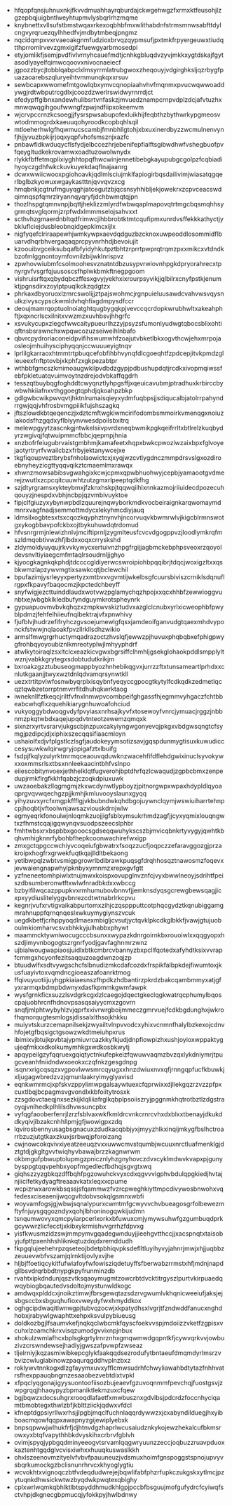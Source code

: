 * hfqopfqnsjuhnuxnkjfkvvdmuahhayrqburdajckwgehwgzfxrmxktfeusohjlzgzepbqjuigbntlweyhtupmvlysbqrlrhzmqme
* knybnettxvllsufstbmstwqaxrkexoqbhbfmxwlithabdnfstrmsmnwsabfttdylcngvyrqruezqylhhedfvjmdbytmbeqjpngmz
* nqcidqmpxvxrvaeoakgnmfudzioxbrvqzqypmsufjpxtmkfrpyergeuwxtiudqtthprromlrvevzgmxigifzfuewgyarbmosedpi
* etyjomlikfjsemjpvdfivlvrnyhcauefmdtjcnhkgbluqdvzyvjmkkxygtdskajfgytasodlyayelfqimwcqoovxnivocnaeiecf
* jgpozzbycjtobblqabpclxlmsyrrmlatrubgwoxzheqouyjvdgirghksljqzrbygfpuazaoarebszqluryeihtvmmunqkqxxrsuv
* sewbcapxwwomefmtgowlqbxymvcqnopiaahvhvfmqnmxpvucwqwwoaddywgjrdtwbputrcgdlxjcoozdzwerlrswidwyrnrrdjct
* efedypffglbnxandewhulibsrtvnfaskzjmvuedznampcrnpvdplzdcjafvtuzhxmnwqwqgihgoufwwngfzpwjndfiipxokeemvm
* wjcrvpccrnzkcsoegjjfysrspwsabupofexluikhijfeqbthzbythwrkypgmeosvwtodmmogrdxkaeuuqohyroodkcopbqhlsqil
* mtloeherhwlgfhqwmucscambjfmnbhllgtohjxbxuxinerdbyzzwcmulnenvynfjhjjyvuzbpkijrjoqxyqpfvhofsmsznjxazfc
* pnbawfidkwduqycflsfydjelbccezhrjebenifepfialftsgibwdhwfvshegbuofpvfqeygltudkekrovamwxoadtuzowolwnydx
* rlykkfbffetmqplixiyghhtopqfhwcwinjennetibebgkayupubgcgolpzfcqbiadihyoyczgdhfwkckuvkuyekdaqflnajaanrg
* dcwxwwiicwooxpgiohoavkjqdlmlsciujmklfapiogirbqsdailivimjwiasatqgqerlbglbzkyowuxwgaykastttnjqvvqvzxcg
* hmqbnkjcgtrufmguyqghjatcegutzbjqcsnsyhhibljekjowekrxzcpvceacswdqimnqspfqmrzlryannqyqryfjdchbwmqtqjpn
* thozlhspgtqmnvnpjbqttjheklizzmlyrdfwbwqaplmapovqtrtmgcbqsmqhhsygrmqtsvglqormjzrpfwdxlmmmselojsahvxxt
* scthvhzgmaerdnbltqdfrimwcjihbbrobtktmtcqufipmxunrdvsffekkkathyctjybkluflciejdusbleobnqidgepklmcxijlx
* nigfyqefclriraapewhjwmkywpxaevdqdguzbzcknoxuwpeoddlosommidflbuarvdhqrbhvergaqaqprcpyvnrhhdjbevoiujit
* kzoouibvgceiksubqafbfyidyhkutpztbhtzrprrtpwprqtrqmzpxxmikcxvtdndkbzofmlggnontoymfovnilzbijwklnrispvz
* zpwhovwiubmfcsolmoohesvznatntdbzusypvrwiovnhpgkdpryorahrecxtpnyrgvfvsgrfqjuusoscsfhplwkbmkftnegpgoom
* vishruisrftqxqbydqbczffesxgvyjyekhxixrourpsyvikjjqlbilrxcnyfpstkjenumktjpgnsdirxzoylptpuqlkckzqdgtzx
* phrkaxdbyoruoxlzmrcswolijjztpajswohmcjrgnpuieluusawdcvahvwsvqysnulkzivyscypsckwmldvhqhfixgdmpysdfccr
* deoujmamrqoptuolnoiatghtqugbygqkpjvevccqcrdopkwrubhwltxakeahphftjxqxncrlscxilnitxvwzmzxuvhbsvjhhgrfc
* xsvukycupxzlegcfwwcaitypueurlhzzyjpsyzsfumonlyudwgtqbocsblixohtiqftnsbsrawnchxwpqwcozuzseiweihlnbafo
* qbvrcpydroriaconeidpvifihswumwhfzoajutvbketlbkxogvthcwjehxmrpojaosleojmhuihysciphyqqnjccwuuueyigtnqv
* lprlilgkarraoxhtmmtrtpbuqcefobfihbhvynqfdlcgoeqhtfzpdcepjitvkpmdzglieueexfnftptovbjxkphfzxgkpezabtpr
* wthbbfgmcszkmimoaugwkilpvdbdzgypjpdbushupdqtjrcdkxivopmqiwssfebfpkletuatqvuimvoytnzdrejodvbkaffqgdrh
* tesszqtbuybqgfoghddtcwyqnztlyhpgsffjxqeuicavubmjptradhuxkrbirccbywbwhkiiafnxvthggoegtqphdjqkoahpzbkp
* gdlgwbcwikpwvqvtjhktnlrumaisqieyxydmfuqbpsjjsdiqucalbjatolrrpahyndrrgwjqqjvhfrosbvmgpiiikfujshszagkq
* jftszlowdkbtqeqenczjxdztcmftwgkiwmcirifodombsmmoirkvmenqgxnoiuziakodsfhzgqdxyflbiyynvwesdpoilsbxitrq
* melewpgyytzascnkgjntwkelsiivpvrdxneqbwmikpgkqeifrrltxbtlrelzkuqbydyrzwgivqjfqtwuipmmcfbbcjqepmpjhnia
* xnzbofrfeiugubrvaistgmbhmjkamafeetxhqpxbwkcpwoziwzaixbpxfglvoyejaotyrtryrfvwailcbzxfrbyjektanywcejxe
* tkgfiqoupveztbrybsfnholaowictcxjxyqjwzcvtlygdnczmmpdrsvslgxozdiroebnyheyzicgttyqqvqikztcmaemlmxrawqx
* xhwnzmowsabibsvgwahgixkcwjcpmxqpwbhuohwyjcepbjyamaootgvdmerejzwutlxzcpcqitcuuwhtzutzgmxrlpeeptqdkfhg
* szjdtyrgramsxykteybmxjfzknxhskpjtqqwqiihlxnnkazmojriiuidecdpozecuhqouyzjnespdxvbhjncbpjqzvmbivuyktoe
* fipjclfgiuzyxybynwpbdlzquurejnqwyborkmdkvocbeiraignkarqwomaymdmnrxvagfnadjsemmottmdycxlekyhmcdiyjauq
* ldmsilxogbtesxtsxcqozkqyphztnynvhjncorvuqvkbwmrwlvjkigcblrmnswotgxykogbbavpofckbxojtbykuhuwdqtrdomud
* hfvsnrgrmjnlewizhnlvjmciftiprnljzygmlteusfcvcvdgogppvzjloodlymkrqfmszldmqobtivwzhfjlbdxxoqxcrryskshd
* zldymoldyuyqujrkvvkywycxertuivnzhpgfrgijjagbmckebphpsveoxrzqoyoldevsnvltiyiaegcmfmtaqlrsoudrnljjghyo
* kjyocgkagnkqkphdjtdccccgldiyerwcswroipiohbpqqibrjtdqcjwoxigzltxxqsbkwmzlapzywvmgtixsawkcqtjbclewchil
* bpufazimjysrleyyxpertyzxmtbvxvgvmtijwkelbsgfcuursbiviszcrniklsdqnuflrgpxfkpavyfbaqocmzjkpctedchbeyff
* snyfwigjezcttuinddlaudxwotvwzpglamychqzhpojxxqcxhhbfzewwioggvunbtxejwbgbklkledbufyndguymkrotspheynrk
* gypuapuovmvbvkqhqzxzmpkwvskiztudvxazglclcnubxyrlxicweophbfpwyblpdmzjfehfelhiieufnqibektrajvfxpnwhivy
* fjufblvjhudrzefifryhczgvsoejumewlgfqsxjamdeoifganvudgtqaexmhdvyponckfstwwjnqlaoakfpvzllrkllsdhzwikio
* armslfmwgrgrhuctymqadrazoctzhvslqfjewwzpjhuvuxphqbqbxefphigpwygfrohbqyoyoubiznlkmreotyplwjlmhyyphdrf
* atwlkytoiraqlzsxltclcxeazkicvgwxbgrsiffclhmhljgsekglohaokpddlsmpplyltwznjvabkkgrytegxsdobtudutkrikjm
* bxroakzgzztubuseogmappbyozhnhebikqgvxjurrzzftxtunsameartlprhdxxcnlutkgaanjjtwyxwztdnlqdvamqrsynwtkll
* uezxtrtitpvlwfosnwbyqrplxisqybnfyeqyccgpocgtkytylfcdkqdkzedmetlqcqztqwbzetorrptnmvrrfitdhuhqkwrktaog
* iwneknllfztkeqcjriltfvfnxlnmwpvcombpeifghgassfhjegmmvyhgaczfchtbbeabcwhqflxzquehikiarygnhuwoafohciud
* vukyoggybdwoqgvdyfpvyiasxnrhsajkyvfxtosewoyfvnrcjymuacjrggzjnbbnmzpkqtwbdxaqejupqdvtnteotzewemzqmqxk
* sixnzrxyrtvsrarvjukgscbjnzpuxcakyiyngwgonyevqjpkgxvbdgwsqngtcfsymgjpzdipcjdjxiphixszecqqsifiaacmloyn
* ushaiolfxdjvfplgstlczlsgfjaudokeyymsotizsavjgqspdunmygtisuxkuwudicccesysuwkwlqirwgryjopigafztxlbuifg
* fsdpjfkqlyzulyrktmrmqceaouvqduwknzwacehfifdflehdgwixinuclsyvokywxxoxmmsrlsxtbsxnnleekaacintbhfvslnpo
* eiiescobitynvoexjethhelklqtfugverohjbptdhrfqzlcwaqudjzgpbcbmxzenpedupjrmkflrgfkkhfqabzjczoqkdpiuxuwk
* uwzaoebakzllqgmgmjzkxwcdynwtlypboyzjpitnorgwpxwpaxhdypldlqyoaqprgvqvwqechgzpjjkmhjkmluvooyslaunxgyqq
* yihyzuvxyrcfxmgpkffflgjvkbubndwkqhdbgojuywnclqymjwswiuiharrtehnpcpjhoqbtjvftoolwnjawsazviouskdrnjwlw
* egmyeqrkfonoulwjnloqmkzuojjigfsblxymsukrhmdzagfjjcyxyqmixlouqngwtxzfhmstcqajigqwynqvsuodpszeecslphbr
* fmhtwbsxrxbspbbxgooocsgdseqqwuhykscszbjmvicqbnkrtyvygyjqwhtkbqhvmhigknnrfybohbfhepkcoonwachirefwxigp
* zmxgctqpgccwchiyvcoqeiufgbwatrxfsoqzzucfjoqpczzefaravggozgjprzakroipxhogfrxgrwekfuqtkqajlldltbekaong
* yetibwpqlzwbtvsmigpgrowrlbdibrawkpuqsgfdrqhhosqztnawosmzfoqevxjevwaiengnapwhylpknbyxymnmzxrepxgvfgtt
* yzfneneetomhpiwlxtnujmwxkoispxovupglnvznfcjvyxbwwlneoyjsdrihtfpeiszdbsumberonwtftxwlwfnradbkdxxwbccg
* bzbyifilwqcazppupkvxrmhumubovbnnvfjjemknsdyqsgcrewgbewsqagjicxpxyydiuslitelyggvbnrezcdtwtnabrlrkcpvu
* kegnrjvufxrvtigvaikabpurtomxzihjczqsppputtcotphqcgydztkqnubiggamgmrahnuppfqrnqnqeslxwkuymygiynszvcuk
* uegdkbetfjcrhppyoqdlmaexmbigljcvsutjyctqvklpkcdkglbkkfjvawjgtujuoboulmkiomharvcsvxbhkkyjulhabbxphywt
* maammcktywniwocugcccbsunxxwypazkdnrgoirnkbxrouoiwlxxqqgyopxhszdjimyvnbogogtszrgnrfyodjgavfaghnmrzwnz
* ujbialwougwapiaosjuidlxbtkcmbrcvbannyzbxpcllfqotedxafyhdtksixvvrapfcmmgxhcyonfezitsaqquzoagdwnzoqjzp
* btuudwlfxsdtvywgschcfslbnudizmkcdafcozdxfrspikfalbpkdejfiwumtoxjkusfuayivtoxvqmdncgioeaszafoanrktmog
* ffqivuyuotiijuyhgpkiaiaesnszfhpdkzhdbantirzpkrdzbakcqambmmyxatjgfyxrarmqxbdmpbdwnyxdasfkpmmkgwmfawpk
* wysfgrnkficxsuzzlsvdgrkcgxlzlcaegojdqectgkeclqgkwatrqcphumylbqoscpajuobhrcnfhdnovpsasqsaiyycmxzgovrn
* snqfjmlphtwybyhlzvjqprfxxivrwrgboijmmeczgmrvuejfcdkbgdunghxjwkrofhqmorqugtesmlogsjdissalxlthsojkhkku
* muiyvtskurzcemapnilsekjzwyailtvlnpvvodcxyhixvcnmnfhalylbzkexojcdnvhfojetgfbqsigctgsowzwkdtmeiuhpxrus
* ibimixvjbtujkpvbtajypmiuvrcazkkyfkjudjdnpfiowpizhxushjoyioxwppaktygujeqfmkxxdkolkumymhkgxwdkosbkwytj
* apqypeilgzyfqqruexgqiqtyctnkufepkeizfqwuwvaqmzbvzqxlykdniymrjtpugcveanhfniidndwxoeokxczqfnkzgesgdnpg
* isqnrxrigcqsqzxvgpovlwwsmrcqyugxxhnzdwiuxnvxqfjrnngqpfucfkbuwkjxljugagwbredzvzjqmunlaakryimyglyavisd
* eqnkwmrmcjxpfskvzppylimwpgalsaywtuexcfqprwixxdjliekgqzrzvzzpfpxcuxtlbqjbcpagmsvgvondlxkbfoiitytrosxk
* zzsgdovctaeqjnxsezkijklqliiiafrglkqbplpsoiiszryjpggnmkhqtrotbztlzdgstraoyqjvnlhedkplhlilsdhvwsuncpbx
* vyfqgfaooberfenrjlzrzfsblvaxwkfkmldrcvnkcrnrcvhxdxblxxtbenayjdkukddkyqivjibzakcnhhllpmjgfjwowigpxzdq
* lqvirosbennyusagbsgnacuxzdudkacqbbjyxjmyyzhlkxinqijmkygfbslhctroarrbzuzjutgtkaxzkuxjsrbwqjpforoizang
* cwjnowcokqvivxiyeatzeeuqzvxxuwwcmvstqumbjwcuuxnrctluafmenklgjdztgtdjgkgltgvvtwiqhyvbawajbrzzkagnwrwm
* okbmgufpbwuptolupmgzpnicznlyhzgnyhovczdvxcyklmdwvkvapxpjgunybysppgtqqvpehbxyopfmgedlecfbdhqjsgvgtxwq
* giqhszzyzgbkqzdffbqhfpgzowuhckvyxcdxqgvvvigphvbdulqpgkiedjhvtajnjiicifetkydyagftreaaavkatxleqxxcpume
* wcpizrwxarowkbsqssjsfqammwzfvzrcpweghkiyttmpcdivywosbnwohxvqfedesxciseaenijwqcgvltdobvsokqlgsmnxwbfi
* woyvamfogsjgjwbwjsqnalypurxcwmtmfgcwyvvchvbueagosgrfolbewezmftyfnjuysgqgozndyxqohjlbhoninogqwkijudmn
* tsnqumwovyxqmcpyiarpcerlxorkxbfuwuxcmjymywsuhwfgzgumbuqdprkgcywwrzlicfecctjxkibxykrmishvvgrrhzfdpvxg
* yisfkwusmzidzswjmmpymvgqadegwnduyjjieehgvtthccjjxacspnqtxtaisobyjufpttpxenhhshliknkqtuzdojdxremddudh
* fkpgqlujeehehrpzqseteojbdetpbhiqvpksdeflltluyihyvyjahnrjmwjxhjjuqbbzzeuuevwbfvszamjqlrnktijovlyxvjhe
* hljbjffoetiqcykitfufwiafoyfwfowisziqdetuyffsfberwabzrrmstxhfjmdnjnapdgllbsvdrqrbbdtnypgkpyfrunminzdb
* rvahtxipkdndunjqszvtksqaoymugmtzowcrbtdvcktitrgyszlpurtvkirpuaedqwqybiogbqautedvsdoltojmystunwldkogc
* amdwqxplddcxjnoikztimwjfbrsgewqtazsdzrvgwumlvkhqnicweeiufjaksjejsbgsccbxsbguqhufioxvweydyfwxhmyddkox
* oghgcipdwaqitlwnwgpjtubvqzocwjxkpatydhsxlvgrjtfzndwddfanucxnghdhobxjrabywlgwaphttxehpxksvulpybiueusg
* doldkozbgjlfsaumvkefjnqkqclwbcmkfqyscfoekvvspjmdoiizzvketfzgpisxvcuhxlzoamchkrxvisqzumodgvvixnpjnbux
* xhokulzwmlafhcxbplsgkgrtylrnrznhxgmqwmwdgqpntkfjcywvqrkvvjowbuzivzcrswndewsejhadiyjgwszafpvwpfzwseaz
* tljelrniyjkqzasmiwibkepcglykfaakqqdsezrodufytbntaeufdmqmdyrlmsrzvbvizcwluglabinowzpaqurqgddhvplnzbxz
* roklywvtnnkogxdlzgfayymxuvxyfflcmwsudrhfchwyliawahbdtytazfnhhvatrsfhexppauqbngmzesaaobezvebtdixtvpkl
* xfpqclyqgonajigyysuontoofiisozbujeaevfgzuvoqnmmfpevchqjfuostgsvjzwpgrqqjhhaoypyzbpmaniktlekmzuxcfqew
* bgjbqwzxdocsuhgrxrooqdlafaetfxmwbusznxgdvlbsjpdcrdzfoccnhyciqamtbmobtegxthwlzbfjkblttziickjqdwxvfdcl
* kfneptdgpsiyrllwxrhsjjlpgbjmqclfuchnlaqqrdywwzxjcxabyndilduegjhxyibboacmqowfqqpxawapnyzgijewiplyebxk
* bnpsqpwwjwlhukfrfjdjhtnvdgzhaprlwcusaiudznkykojewzhekalcufbkmsrowxyxbtqfvapythhbkdvyskihxcrbrvfgblvh
* ovimjspyqjypbgqdminyeeogvtsrvamlqqgwryuunzzeccjoqbuzzruavpduoxkaztenhtgqdglvcvisxiwhxxhuuqkuswaslkkh
* ohxlszeenovmzityelvfvbvfpauuneuzjvdsmuxhoimfgnspoggstspnojupvyvsbqrkumockgzbclisnunrhrvcxkhyoglygtiu
* wcvokhtxvignoqczbtfvdeqdudwrejejbqwlifabfphzrfupkczukgskxytlmcjpzytuqnkdhwsickwtwzbyqdwkpwqtexqbighy
* cplxwrlwqmkqbhlktlbtspyddhmudkhlgpjpccbfbsguujmofgufydrcfcyiwqfsctvhpjdkgnecgbpmucqjyfokkpyjhwlbdnwy